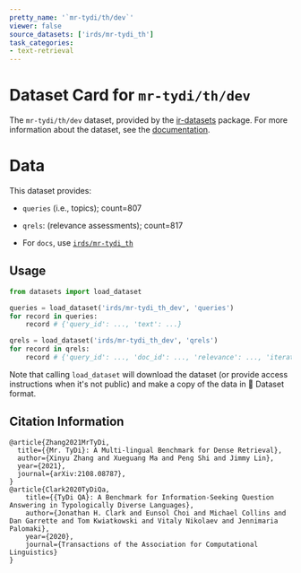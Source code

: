 ```yaml
---
pretty_name: '`mr-tydi/th/dev`'
viewer: false
source_datasets: ['irds/mr-tydi_th']
task_categories:
- text-retrieval
---
```


# Dataset Card for `mr-tydi/th/dev`

The `mr-tydi/th/dev` dataset, provided by the [ir-datasets](https://ir-datasets.com/) package.
For more information about the dataset, see the [documentation](https://ir-datasets.com/mr-tydi#mr-tydi/th/dev).

# Data

This dataset provides:
 - `queries` (i.e., topics); count=807
 - `qrels`: (relevance assessments); count=817

 - For `docs`, use [`irds/mr-tydi_th`](https://huggingface.co/datasets/irds/mr-tydi_th)

## Usage

```python
from datasets import load_dataset

queries = load_dataset('irds/mr-tydi_th_dev', 'queries')
for record in queries:
    record # {'query_id': ..., 'text': ...}

qrels = load_dataset('irds/mr-tydi_th_dev', 'qrels')
for record in qrels:
    record # {'query_id': ..., 'doc_id': ..., 'relevance': ..., 'iteration': ...}

```

Note that calling `load_dataset` will download the dataset (or provide access instructions when it's not public) and make a copy of the
data in 🤗 Dataset format.

## Citation Information

```
@article{Zhang2021MrTyDi,
  title={{Mr. TyDi}: A Multi-lingual Benchmark for Dense Retrieval}, 
  author={Xinyu Zhang and Xueguang Ma and Peng Shi and Jimmy Lin},
  year={2021},
  journal={arXiv:2108.08787},
}
@article{Clark2020TyDiQa,
    title={{TyDi QA}: A Benchmark for Information-Seeking Question Answering in Typologically Diverse Languages},
    author={Jonathan H. Clark and Eunsol Choi and Michael Collins and Dan Garrette and Tom Kwiatkowski and Vitaly Nikolaev and Jennimaria Palomaki},
    year={2020},
    journal={Transactions of the Association for Computational Linguistics}
}
```
